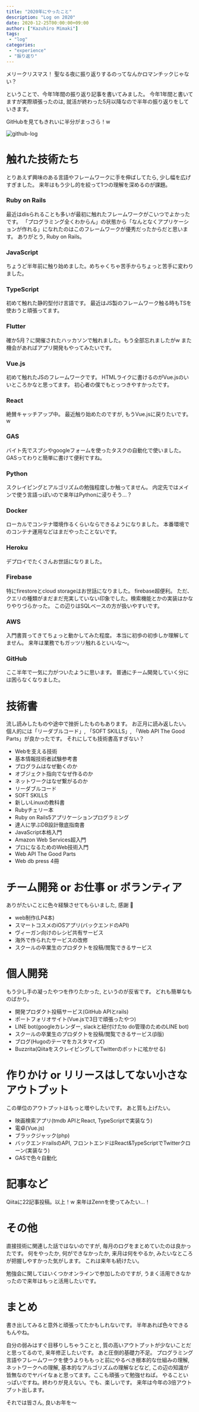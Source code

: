 ```yaml
---
title: "2020年にやったこと"
description: "Log on 2020"
date: 2020-12-25T00:00:00+09:00
author: ["Kazuhiro Mimaki"]
tags:
 - "log"
categories:
 - "experience"
 - "振り返り"
---
```


メリークリスマス！
聖なる夜に振り返りするのってなんかロマンチックじゃない？

ということで、今年1年間の振り返り記事を書いてみました。
今年1年間と書いてますが実際頑張ったのは, 就活が終わった5月以降なので半年の振り返りをしていきます。

GitHubを見てもきれいに半分がまっさら！w

![github-log](/images/posts/2020-github-log.png)


# 触れた技術たち
とりあえず興味のある言語やフレームワークに手を伸ばしてたら, 少し幅を広げすぎました。
来年はもう少し的を絞って1つの理解を深めるのが課題。

### Ruby on Rails
最近はdisられることも多いが最初に触れたフレームワークがこいつでよかったです。
「プログラミング全くわからん」の状態から「なんとなくアプリケーションが作れる」になれたのはこのフレームワークが優秀だったからだと思います。
ありがとう, Ruby on Rails。

### JavaScript
ちょうど半年前に触り始めました。めちゃくちゃ苦手からちょっと苦手に変わりました。

### TypeScript
初めて触れた静的型付け言語です。
最近はJS製のフレームワーク触る時もTSを使おうと頑張ってます。

### Flutter
確か5月？に開催されたハッカソンで触れました。もう全部忘れましたがw
また機会があればアプリ開発もやってみたいです。

### Vue.js
初めて触れたJSのフレームワークです。
HTMLライクに書けるのがVue.jsのいいところかなと思ってます。
初心者の僕でもとっつきやすかったです。

### React
絶賛キャッチアップ中。
最近触り始めたのですが, もうVue.jsに戻りたいです。w

### GAS
バイト先でスプシやgoogleフォームを使ったタスクの自動化で使いました。
GASってわりと簡単に書けて便利ですね。

### Python
スクレイピングとアルゴリズムの勉強程度しか触ってません。
内定先ではメインで使う言語っぽいので来年はPythonに浸りそう...？

### Docker
ローカルでコンテナ環境作るくらいならできるようになりました。
本番環境でのコンテナ運用などはまだやったことないです。

### Heroku
デプロイでたくさんお世話になりました。

### Firebase
特にfirestoreとcloud storageはお世話になりました。
firebase超便利。
ただ、クエリの種類がまだまだ充実していない印象でした。検索機能とかの実装はかなりやりづらかった。
この辺りはSQLベースの方が扱いやすいです。

### AWS
入門書買ってきてちょっと動かしてみた程度。
本当に初歩の初歩しか理解してません。
来年は業務でもガッツリ触れるといいな〜。

### GitHub
ここ半年で一気に力がついたように思います。
普通にチーム開発していく分には困らなくなりました。

# 技術書
流し読みしたものや途中で挫折したものもあります。
お正月に読み返したい。
個人的には「リーダブルコード」, 「SOFT SKILLS」, 「Web API The Good Parts」が良かったです。
それにしても技術書高すぎない？

- Webを支える技術
- 基本情報技術者試験参考書
- プログラムはなぜ動くのか
- オブジェクト指向でなぜ作るのか
- ネットワークはなぜ繋がるのか
- リーダブルコード
- SOFT SKILLS
- 新しいLinuxの教科書
- Rubyチェリー本
- Ruby on Rails5アプリケーションプログラミング
- 達人に学ぶDB設計徹底指南書
- JavaScript本格入門
- Amazon Web Services超入門
- プロになるためのWeb技術入門
- Web API The Good Parts
- Web db press 4冊

# チーム開発 or お仕事 or ボランティア
ありがたいことに色々経験させてもらいました, 感謝 :pray:
- web制作(LP4本)
- スマートコスメのiOSアプリ(バックエンドのAPI)
- ヴィーガン向けのレシピ共有サービス
- 海外で作られたサービスの改修
- スクールの卒業生のプロダクトを投稿/閲覧できるサービス

# 個人開発
もう少し手の凝ったやつを作りたかった, というのが反省です。
どれも簡単なものばかり。

- 開発プロダクト投稿サービス(GitHub APIとrails)
- ポートフォリオサイト(Vue.jsで3日で頑張ったやつ)
- LINE bot(googleカレンダー, slackと紐付けたto do管理のためのLINE bot)
- スクールの卒業生のプロダクトを投稿/閲覧できるサービス(β版)
- ブログ(Hugoのテーマをカスタマイズ)
- Buzzrita(QiitaをスクレイピングしてTwitterのボットに呟かせる)

# 作りかけ or リリースはしてない小さなアウトプット
この単位のアウトプットはもっと増やしたいです。
あと質も上げたい。
- 映画検索アプリ(tmdb APIとReact, TypeScriptで実装なう)
- 電卓(Vue.js)
- ブラックジャック(php)
- バックエンドrailsのAPI, フロントエンドはReact&TypeScriptでTwitterクローン(実装なう)
- GASで色々自動化

# 記事など
Qiitaに22記事投稿。以上！w
来年はZennを使ってみたい...！

# その他
直接技術に関連した話ではないのですが, 毎月のログをまとめていたのは良かったです。
何をやったか, 何ができなかったか, 来月は何をやるか, みたいなところが把握しやすかった気がします。
これは来年も続けたい。

勉強会に関してはいくつかオンラインで参加したのですが, うまく活用できなかったので来年はもっと活用したいです。

# まとめ
書き出してみると意外と頑張ってたかもしれないです。
半年あれば色々できるもんやね。

自分の弱みはすぐ目移りしちゃうことと, 質の高いアウトプットが少ないことだと思ってるので, 来年修正したいです。
あと圧倒的基礎力不足。
プログラミング言語やフレームワークを使うよりももっと前にやるべき根本的な仕組みの理解, ネットワークへの理解, 基本的なアルゴリズムの理解などなど, この辺の知識が皆無なのでヤバイなぁと思ってます。ここも頑張って勉強せねば。
やることいっぱいですね。終わりが見えない。でも、楽しいです。
来年は今年の3倍アウトプット出します。

それでは皆さん, 良いお年を〜